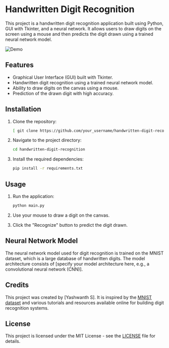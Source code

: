 # Handwritten Digit Recognition

This project is a handwritten digit recognition application built using Python, GUI with Tkinter, and a neural network. It allows users to draw digits on the screen using a mouse and then predicts the digit drawn using a trained neural network model.

![Demo](demo.gif)

## Features

- Graphical User Interface (GUI) built with Tkinter.
- Handwritten digit recognition using a trained neural network model.
- Ability to draw digits on the canvas using a mouse.
- Prediction of the drawn digit with high accuracy.

## Installation

1. Clone the repository:

    ```bash
   [ git clone https://github.com/your_username/handwritten-digit-recognition.git](https://github.com/Yashwanth-git-coder/Digit-Recognition.git)
    ```

2. Navigate to the project directory:

    ```bash
    cd handwritten-digit-recognition
    ```

3. Install the required dependencies:

    ```bash
    pip install -r requirements.txt
    ```

## Usage

1. Run the application:

    ```bash
    python main.py
    ```

2. Use your mouse to draw a digit on the canvas.

3. Click the "Recognize" button to predict the digit drawn.

## Neural Network Model

The neural network model used for digit recognition is trained on the MNIST dataset, which is a large database of handwritten digits. The model architecture consists of [specify your model architecture here, e.g., a convolutional neural network (CNN)].

## Credits

This project was created by [Yashwanth S]. It is inspired by the [MNIST dataset](http://yann.lecun.com/exdb/mnist/) and various tutorials and resources available online for building digit recognition systems.

## License

This project is licensed under the MIT License - see the [LICENSE](LICENSE) file for details.

